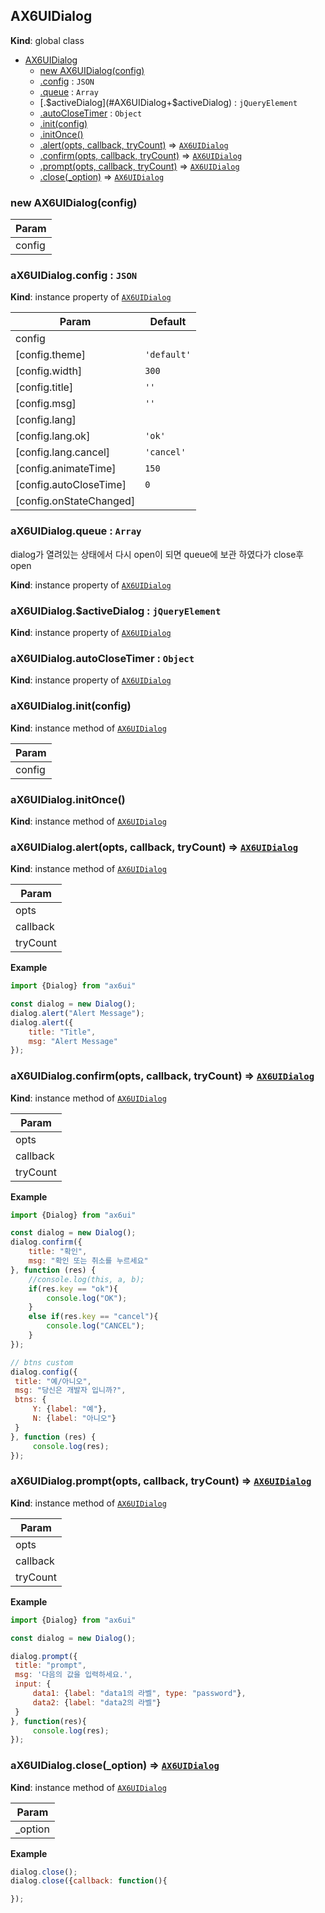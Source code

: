 <a name="AX6UIDialog"></a>

## AX6UIDialog
**Kind**: global class  

* [AX6UIDialog](#AX6UIDialog)
    * [new AX6UIDialog(config)](#new_AX6UIDialog_new)
    * [.config](#AX6UIDialog+config) : <code>JSON</code>
    * [.queue](#AX6UIDialog+queue) : <code>Array</code>
    * [.$activeDialog](#AX6UIDialog+$activeDialog) : <code>jQueryElement</code>
    * [.autoCloseTimer](#AX6UIDialog+autoCloseTimer) : <code>Object</code>
    * [.init(config)](#AX6UIDialog+init)
    * [.initOnce()](#AX6UIDialog+initOnce)
    * [.alert(opts, callback, tryCount)](#AX6UIDialog+alert) ⇒ <code>[AX6UIDialog](#AX6UIDialog)</code>
    * [.confirm(opts, callback, tryCount)](#AX6UIDialog+confirm) ⇒ <code>[AX6UIDialog](#AX6UIDialog)</code>
    * [.prompt(opts, callback, tryCount)](#AX6UIDialog+prompt) ⇒ <code>[AX6UIDialog](#AX6UIDialog)</code>
    * [.close(_option)](#AX6UIDialog+close) ⇒ <code>[AX6UIDialog](#AX6UIDialog)</code>

<a name="new_AX6UIDialog_new"></a>

### new AX6UIDialog(config)

| Param |
| --- |
| config | 

<a name="AX6UIDialog+config"></a>

### aX6UIDialog.config : <code>JSON</code>
**Kind**: instance property of <code>[AX6UIDialog](#AX6UIDialog)</code>  

| Param | Default |
| --- | --- |
| config |  | 
| [config.theme] | <code>&#x27;default&#x27;</code> | 
| [config.width] | <code>300</code> | 
| [config.title] | <code>&#x27;&#x27;</code> | 
| [config.msg] | <code>&#x27;&#x27;</code> | 
| [config.lang] |  | 
| [config.lang.ok] | <code>&#x27;ok&#x27;</code> | 
| [config.lang.cancel] | <code>&#x27;cancel&#x27;</code> | 
| [config.animateTime] | <code>150</code> | 
| [config.autoCloseTime] | <code>0</code> | 
| [config.onStateChanged] |  | 

<a name="AX6UIDialog+queue"></a>

### aX6UIDialog.queue : <code>Array</code>
dialog가 열려있는 상태에서 다시 open이 되면 queue에 보관 하였다가 close후 open

**Kind**: instance property of <code>[AX6UIDialog](#AX6UIDialog)</code>  
<a name="AX6UIDialog+$activeDialog"></a>

### aX6UIDialog.$activeDialog : <code>jQueryElement</code>
**Kind**: instance property of <code>[AX6UIDialog](#AX6UIDialog)</code>  
<a name="AX6UIDialog+autoCloseTimer"></a>

### aX6UIDialog.autoCloseTimer : <code>Object</code>
**Kind**: instance property of <code>[AX6UIDialog](#AX6UIDialog)</code>  
<a name="AX6UIDialog+init"></a>

### aX6UIDialog.init(config)
**Kind**: instance method of <code>[AX6UIDialog](#AX6UIDialog)</code>  

| Param |
| --- |
| config | 

<a name="AX6UIDialog+initOnce"></a>

### aX6UIDialog.initOnce()
**Kind**: instance method of <code>[AX6UIDialog](#AX6UIDialog)</code>  
<a name="AX6UIDialog+alert"></a>

### aX6UIDialog.alert(opts, callback, tryCount) ⇒ <code>[AX6UIDialog](#AX6UIDialog)</code>
**Kind**: instance method of <code>[AX6UIDialog](#AX6UIDialog)</code>  

| Param |
| --- |
| opts | 
| callback | 
| tryCount | 

**Example**  
```js
import {Dialog} from "ax6ui"

const dialog = new Dialog();
dialog.alert("Alert Message");
dialog.alert({
    title: "Title",
    msg: "Alert Message"
});
```
<a name="AX6UIDialog+confirm"></a>

### aX6UIDialog.confirm(opts, callback, tryCount) ⇒ <code>[AX6UIDialog](#AX6UIDialog)</code>
**Kind**: instance method of <code>[AX6UIDialog](#AX6UIDialog)</code>  

| Param |
| --- |
| opts | 
| callback | 
| tryCount | 

**Example**  
```js
import {Dialog} from "ax6ui"

const dialog = new Dialog();
dialog.confirm({
    title: "확인",
    msg: "확인 또는 취소를 누르세요"
}, function (res) {
    //console.log(this, a, b);
    if(res.key == "ok"){
        console.log("OK");
    }
    else if(res.key == "cancel"){
        console.log("CANCEL");
    }
});

// btns custom
dialog.config({
 title: "예/아니오",
 msg: "당신은 개발자 입니까?",
 btns: {
     Y: {label: "예"},
     N: {label: "아니오"}
 }
}, function (res) {
     console.log(res);
});
```
<a name="AX6UIDialog+prompt"></a>

### aX6UIDialog.prompt(opts, callback, tryCount) ⇒ <code>[AX6UIDialog](#AX6UIDialog)</code>
**Kind**: instance method of <code>[AX6UIDialog](#AX6UIDialog)</code>  

| Param |
| --- |
| opts | 
| callback | 
| tryCount | 

**Example**  
```js
import {Dialog} from "ax6ui"

const dialog = new Dialog();

dialog.prompt({
 title: "prompt",
 msg: '다음의 값을 입력하세요.',
 input: {
     data1: {label: "data1의 라벨", type: "password"},
     data2: {label: "data2의 라벨"}
 }
}, function(res){
     console.log(res);
});
```
<a name="AX6UIDialog+close"></a>

### aX6UIDialog.close(_option) ⇒ <code>[AX6UIDialog](#AX6UIDialog)</code>
**Kind**: instance method of <code>[AX6UIDialog](#AX6UIDialog)</code>  

| Param |
| --- |
| _option | 

**Example**  
```js
dialog.close();
dialog.close({callback: function(){

});
```
